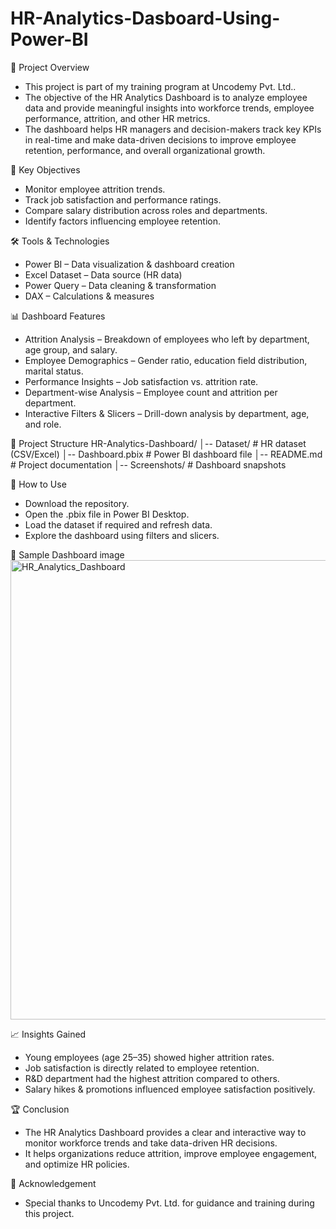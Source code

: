 # HR-Analytics-Dasboard-Using-Power-BI

📌 Project Overview

- This project is part of my training program at Uncodemy Pvt. Ltd..
- The objective of the HR Analytics Dashboard is to analyze employee data and provide meaningful insights into workforce trends, employee performance, attrition, and other HR metrics.
- The dashboard helps HR managers and decision-makers track key KPIs in real-time and make data-driven decisions to improve employee retention, performance, and overall organizational growth.

🎯 Key Objectives

- Monitor employee attrition trends.
- Track job satisfaction and performance ratings.
- Compare salary distribution across roles and departments.
- Identify factors influencing employee retention.

🛠 Tools & Technologies

- Power BI – Data visualization & dashboard creation
- Excel Dataset – Data source (HR data)
- Power Query – Data cleaning & transformation
- DAX – Calculations & measures

📊 Dashboard Features

- Attrition Analysis – Breakdown of employees who left by department, age group, and salary.
- Employee Demographics – Gender ratio, education field distribution, marital status.
- Performance Insights – Job satisfaction vs. attrition rate.
- Department-wise Analysis – Employee count and attrition per department.
- Interactive Filters & Slicers – Drill-down analysis by department, age, and role.

📂 Project Structure
HR-Analytics-Dashboard/
│-- Dataset/             # HR dataset (CSV/Excel)
│-- Dashboard.pbix       # Power BI dashboard file
│-- README.md            # Project documentation
│-- Screenshots/         # Dashboard snapshots 

🚀 How to Use

- Download the repository.
- Open the .pbix file in Power BI Desktop.
- Load the dataset if required and refresh data.
- Explore the dashboard using filters and slicers.

📸 Sample Dashboard image
<img width="1373" height="735" alt="HR_Analytics_Dashboard" src="https://github.com/user-attachments/assets/702dd605-eb96-415a-9f95-74500a531619" />


📈 Insights Gained

- Young employees (age 25–35) showed higher attrition rates.
- Job satisfaction is directly related to employee retention.
- R&D department had the highest attrition compared to others.
- Salary hikes & promotions influenced employee satisfaction positively.

🏆 Conclusion

- The HR Analytics Dashboard provides a clear and interactive way to monitor workforce trends and take data-driven HR decisions.
- It helps organizations reduce attrition, improve employee engagement, and optimize HR policies.

🙌 Acknowledgement

- Special thanks to Uncodemy Pvt. Ltd. for guidance and training during this project.
